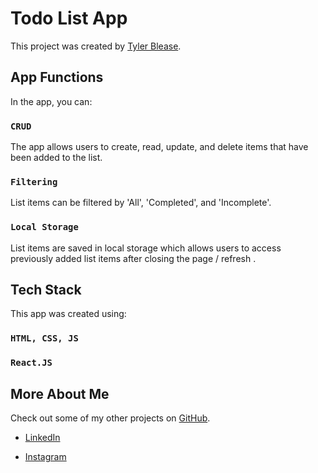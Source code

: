 # Todo List App

This project was created by [Tyler Blease](https://www.linkedin.com/in/tyler-blease/).

## App Functions

In the app, you can:

### `CRUD`

The app allows users to create, read, update, and delete items that have been added to the list.

### `Filtering`

List items can be filtered by 'All', 'Completed', and 'Incomplete'.

### `Local Storage`

List items are saved in local storage which allows users to access previously added list items after closing the page / refresh .

## Tech Stack

This app was created using:

### `HTML, CSS, JS`

### `React.JS`

## More About Me

Check out some of my other projects on [GitHub](https://github.com/Tymibl05).

- [LinkedIn](https://www.linkedin.com/in/tyler-blease/)

- [Instagram](https://www.instagram.com/tblease05/)
